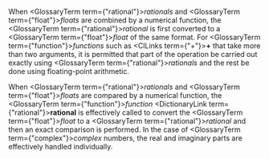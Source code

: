  



When <GlossaryTerm  term={"rational"}><i>rationals</i></GlossaryTerm> and <GlossaryTerm  term={"float"}><i>floats</i></GlossaryTerm> are combined by a numerical function, the <GlossaryTerm  term={"rational"}><i>rational</i></GlossaryTerm> is first converted to a <GlossaryTerm  term={"float"}><i>float</i></GlossaryTerm> of the same format. For <GlossaryTerm  term={"function"}><i>functions</i></GlossaryTerm> such as <ClLinks  term={"+"}><b>+</b></ClLinks> that take more than two arguments, it is permitted that part of the operation be carried out exactly using <GlossaryTerm  term={"rational"}><i>rationals</i></GlossaryTerm> and the rest be done using floating-point arithmetic. 



When <GlossaryTerm  term={"rational"}><i>rationals</i></GlossaryTerm> and <GlossaryTerm  term={"float"}><i>floats</i></GlossaryTerm> are compared by a numerical function, the <GlossaryTerm  term={"function"}><i>function</i></GlossaryTerm> <DictionaryLink  term={"rational"}><b>rational</b></DictionaryLink> is effectively called to convert the <GlossaryTerm  term={"float"}><i>float</i></GlossaryTerm> to a <GlossaryTerm  term={"rational"}><i>rational</i></GlossaryTerm> and then an exact comparison is performed. In the case of <GlossaryTerm  term={"complex"}><i>complex</i></GlossaryTerm> numbers, the real and imaginary parts are effectively handled individually. 







 



 



